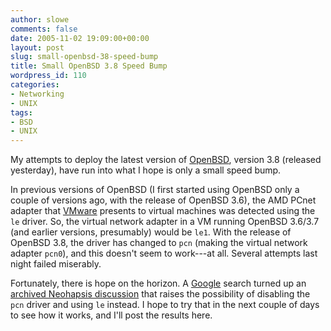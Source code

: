 ```yaml
---
author: slowe
comments: false
date: 2005-11-02 19:09:00+00:00
layout: post
slug: small-openbsd-38-speed-bump
title: Small OpenBSD 3.8 Speed Bump
wordpress_id: 110
categories:
- Networking
- UNIX
tags:
- BSD
- UNIX
---
```


My attempts to deploy the latest version of [OpenBSD](http://www.openbsd.org/), version 3.8 (released yesterday), have run into what I hope is only a small speed bump.

In previous versions of OpenBSD (I first started using OpenBSD only a couple of versions ago, with the release of OpenBSD 3.6), the AMD PCnet adapter that [VMware](http://www.vmware.com/) presents to virtual machines was detected using the `le` driver. So, the virtual network adapter in a VM running OpenBSD 3.6/3.7 (and earlier versions, presumably) would be `le1`. With the release of OpenBSD 3.8, the driver has changed to `pcn` (making the virtual network adapter `pcn0`), and this doesn't seem to work---at all. Several attempts last night failed miserably.

Fortunately, there is hope on the horizon. A [Google](http://www.google.com/) search turned up an [archived Neohapsis discussion](http://archives.neohapsis.com/archives/openbsd/2005-08/1314.html) that raises the possibility of disabling the `pcn` driver and using `le` instead. I hope to try that in the next couple of days to see how it works, and I'll post the results here.
